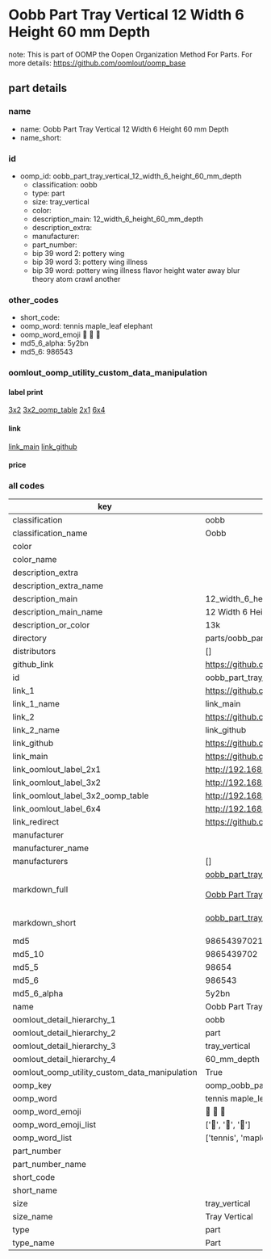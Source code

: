 # Oobb Part Tray Vertical 12 Width 6 Height 60 mm Depth  

note: This is part of OOMP the Oopen Organization Method For Parts. For more details: https://github.com/oomlout/oomp_base

##  part details
  







### name
* name: Oobb Part Tray Vertical 12 Width 6 Height 60 mm Depth
* name_short: 
### id
* oomp_id: oobb_part_tray_vertical_12_width_6_height_60_mm_depth
  * classification: oobb
  * type: part
  * size: tray_vertical
  * color: 
  * description_main: 12_width_6_height_60_mm_depth
  * description_extra: 
  * manufacturer: 
  * part_number: 
  * bip 39 word 2: pottery wing
  * bip 39 word 3: pottery wing illness
  * bip 39 word: pottery wing illness flavor height water away blur theory atom crawl another

### other_codes
* short_code: 
* oomp_word: tennis maple_leaf elephant
* oomp_word_emoji :tennis: :maple_leaf: :elephant:
* md5_6_alpha: 5y2bn
* md5_6: 986543






### oomlout_oomp_utility_custom_data_manipulation
#### label print
[3x2](http://192.168.1.245:1112/?label=oomp%205y2bn)
[3x2_oomp_table](http://192.168.1.108:1112/?label=oomp%205y2bn)
[2x1](http://192.168.1.242:1112/?label=oomp%205y2bn)
[6x4](http://192.168.1.55:1112/?label=oomp%205y2bn)    

#### link

[link_main](https://github.com/oomlout/oomlout_oomp_version_1_messy/tree/main/parts/oobb_part_tray_vertical_12_width_6_height_60_mm_depth) [link_github](https://github.com/oomlout/oomlout_oomp_version_1_messy/tree/main/parts/oobb_part_tray_vertical_12_width_6_height_60_mm_depth)                             

#### price







### all codes 
| key | value |  
| --- | --- |  
| classification | oobb |  
| classification_name | Oobb |  
| color |  |  
| color_name |  |  
| description_extra |  |  
| description_extra_name |  |  
| description_main | 12_width_6_height_60_mm_depth |  
| description_main_name | 12 Width 6 Height 60 mm Depth |  
| description_or_color | 13k |  
| directory | parts/oobb_part_tray_vertical_12_width_6_height_60_mm_depth |  
| distributors | [] |  
| github_link | https://github.com/oomlout/oomlout_oomp_part_src/tree/main/parts/oobb_part_tray_vertical_12_width_6_height_60_mm_depth |  
| id | oobb_part_tray_vertical_12_width_6_height_60_mm_depth |  
| link_1 | https://github.com/oomlout/oomlout_oomp_version_1_messy/tree/main/parts/oobb_part_tray_vertical_12_width_6_height_60_mm_depth |  
| link_1_name | link_main |  
| link_2 | https://github.com/oomlout/oomlout_oomp_version_1_messy/tree/main/parts/oobb_part_tray_vertical_12_width_6_height_60_mm_depth |  
| link_2_name | link_github |  
| link_github | https://github.com/oomlout/oomlout_oomp_version_1_messy/tree/main/parts/oobb_part_tray_vertical_12_width_6_height_60_mm_depth |  
| link_main | https://github.com/oomlout/oomlout_oomp_version_1_messy/tree/main/parts/oobb_part_tray_vertical_12_width_6_height_60_mm_depth |  
| link_oomlout_label_2x1 | http://192.168.1.242:1112/?label=oomp%205y2bn |  
| link_oomlout_label_3x2 | http://192.168.1.245:1112/?label=oomp%205y2bn |  
| link_oomlout_label_3x2_oomp_table | http://192.168.1.108:1112/?label=oomp%205y2bn |  
| link_oomlout_label_6x4 | http://192.168.1.55:1112/?label=oomp%205y2bn |  
| link_redirect | https://github.com/oomlout/oomlout_oomp_version_1_messy/tree/main/parts/oobb_part_tray_vertical_12_width_6_height_60_mm_depth |  
| manufacturer |  |  
| manufacturer_name |  |  
| manufacturers | [] |  
| markdown_full | [oobb_part_tray_vertical_12_width_6_height_60_mm_depth](none)<br>[](none)<br>[Oobb Part Tray Vertical 12 Width 6 Height 60 Mm Depth](none)<br><br> |  
| markdown_short | [oobb_part_tray_vertical_12_width_6_height_60_mm_depth](none)<br><br> |  
| md5 | 986543970218620fdf35558ae27eed47 |  
| md5_10 | 9865439702 |  
| md5_5 | 98654 |  
| md5_6 | 986543 |  
| md5_6_alpha | 5y2bn |  
| name | Oobb Part Tray Vertical 12 Width 6 Height 60 mm Depth |  
| oomlout_detail_hierarchy_1 | oobb |  
| oomlout_detail_hierarchy_2 | part |  
| oomlout_detail_hierarchy_3 | tray_vertical |  
| oomlout_detail_hierarchy_4 | 60_mm_depth |  
| oomlout_oomp_utility_custom_data_manipulation | True |  
| oomp_key | oomp_oobb_part_tray_vertical_12_width_6_height_60_mm_depth |  
| oomp_word | tennis maple_leaf elephant |  
| oomp_word_emoji | :tennis: :maple_leaf: :elephant: |  
| oomp_word_emoji_list | [':tennis:', ':maple_leaf:', ':elephant:'] |  
| oomp_word_list | ['tennis', 'maple_leaf', 'elephant'] |  
| part_number |  |  
| part_number_name |  |  
| short_code |  |  
| short_name |  |  
| size | tray_vertical |  
| size_name | Tray Vertical |  
| type | part |  
| type_name | Part |  
